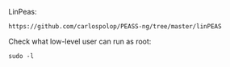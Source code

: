 LinPeas:
```
https://github.com/carlospolop/PEASS-ng/tree/master/linPEAS
```

Check what low-level user can run as root:
```
sudo -l
```
